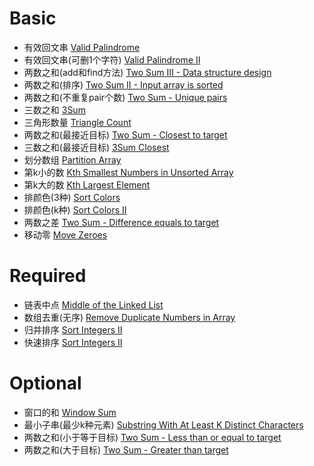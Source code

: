 # Basic
- 有效回文串 [Valid Palindrome](https://www.lintcode.com/problem/415/)   
- 有效回文串(可删1个字符) [Valid Palindrome II](https://www.lintcode.com/problem/891/)   
- 两数之和(add和find方法) [Two Sum III - Data structure design](https://www.lintcode.com/problem/607/)   
- 两数之和(排序) [Two Sum II - Input array is sorted](https://www.lintcode.com/problem/608/)   
- 两数之和(不重复pair个数) [Two Sum - Unique pairs](https://www.lintcode.com/problem/587/)   
- 三数之和 [3Sum](https://www.lintcode.com/problem/57/)   
- 三角形数量 [Triangle Count](https://www.lintcode.com/problem/382/)   
- 两数之和(最接近目标) [Two Sum - Closest to target](https://www.lintcode.com/problem/553/)   
- 三数之和(最接近目标) [3Sum Closest](https://www.lintcode.com/problem/59/)   
- 划分数组 [Partition Array](https://www.lintcode.com/problem/31/)   
- 第k小的数 [Kth Smallest Numbers in Unsorted Array](https://www.lintcode.com/problem/461/)   
- 第k大的数 [Kth Largest Element](https://www.lintcode.com/problem/5/)   
- 排颜色(3种) [Sort Colors](https://www.lintcode.com/problem/148/)   
- 排颜色(k种) [Sort Colors II](https://www.lintcode.com/problem/143/)   
- 两数之差 [Two Sum - Difference equals to target](https://www.lintcode.com/problem/610/)   
- 移动零 [Move Zeroes](https://www.lintcode.com/problem/539/)   

# Required
- 链表中点 [Middle of the Linked List](https://www.lintcode.com/problem/1609/)   
- 数组去重(无序) [Remove Duplicate Numbers in Array](https://www.lintcode.com/problem/521/)   
- 归并排序 [Sort Integers II](https://www.lintcode.com/problem/464/)   
- 快速排序 [Sort Integers II](https://www.lintcode.com/problem/464/)   

# Optional
- 窗口的和 [Window Sum](https://www.lintcode.com/problem/604/)   
- 最小子串(最少k种元素) [Substring With At Least K Distinct Characters](https://www.lintcode.com/problem/1375/)   
- 两数之和(小于等于目标) [Two Sum - Less than or equal to target](https://www.lintcode.com/problem/609/)   
- 两数之和(大于目标) [Two Sum - Greater than target](https://www.lintcode.com/problem/443/)   